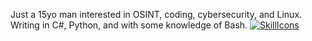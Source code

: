 Just a 15yo man interested in OSINT, coding, cybersecurity, and Linux. Writing in C#, Python, and with some knowledge of Bash.
[![SkillIcons](https://skillicons.dev/icons?i=c#,py,mongodb,bash)](https://skillicons.dev)<br/>

